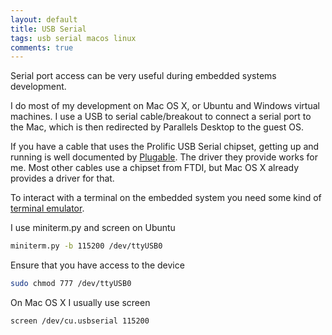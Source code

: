 ```yaml
---
layout: default
title: USB Serial
tags: usb serial macos linux
comments: true
---
```


Serial port access can be very useful during embedded systems development.

I do most of my development on Mac OS X, or Ubuntu and Windows virtual machines. I use a USB to serial cable/breakout to connect a serial port to the Mac, which is then redirected by Parallels Desktop to the guest OS.

If you have a cable that uses the Prolific USB Serial chipset, getting up and running is well documented by [Plugable](http://plugable.com/2011/07/12/installing-a-usb-serial-adapter-on-mac-os-x). The driver they provide works for me. Most other cables use a chipset from FTDI, but Mac OS X already provides a driver for that.

To interact with a terminal on the embedded system you need some kind of [terminal emulator](http://en.wikipedia.org/wiki/List_of_terminal_emulators).

I use miniterm.py and screen on Ubuntu

```bash
miniterm.py -b 115200 /dev/ttyUSB0
```

Ensure that you have access to the device

```bash
sudo chmod 777 /dev/ttyUSB0
```

On Mac OS X I usually use screen

```bash
screen /dev/cu.usbserial 115200
```
